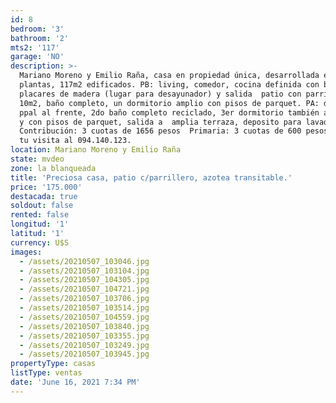 ```yaml
---
id: 8
bedroom: '3'
bathroom: '2'
mts2: '117'
garage: 'NO'
description: >-
  Mariano Moreno y Emilio Raña, casa en propiedad única, desarrollada en dos
  plantas, 117m2 edificados. PB: living, comedor, cocina definida con buenos
  placares de madera (lugar para desayunador) y salida  patio con parrillero de
  10m2, baño completo, un dormitorio amplio con pisos de parquet. PA: dormitorio
  ppal al frente, 2do baño completo reciclado, 3er dormitorio también al frente
  y con pisos de parquet, salida a  amplia terraza, deposito para lavadero.  
  Contribución: 3 cuotas de 1656 pesos  Primaria: 3 cuotas de 600 pesos  Agenda
  tu visita al 094.140.123.
location: Mariano Moreno y Emilio Raña
state: mvdeo
zone: la blanqueada
title: 'Preciosa casa, patio c/parrillero, azotea transitable.'
price: '175.000'
destacada: true
soldout: false
rented: false
longitud: '1'
latitud: '1'
currency: U$S
images:
  - /assets/20210507_103046.jpg
  - /assets/20210507_103104.jpg
  - /assets/20210507_104305.jpg
  - /assets/20210507_104721.jpg
  - /assets/20210507_103706.jpg
  - /assets/20210507_103514.jpg
  - /assets/20210507_104559.jpg
  - /assets/20210507_103840.jpg
  - /assets/20210507_103355.jpg
  - /assets/20210507_103249.jpg
  - /assets/20210507_103945.jpg
propertyType: casas
listType: ventas
date: 'June 16, 2021 7:34 PM'
---
```


